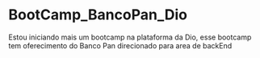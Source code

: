 # BootCamp_BancoPan_Dio
Estou iniciando mais um bootcamp na plataforma da Dio, esse bootcamp tem oferecimento do Banco Pan direcionado para area de backEnd
